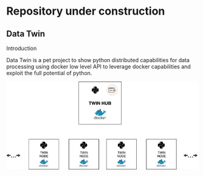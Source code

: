 # Repository under construction

## Data Twin

Introduction

Data Twin is a pet project to show python distributed capabilities for
data processing using docker low level API to leverage docker capabilities
and exploit the full potential of python.

![alt text](asset/images/main_diagram.png)
